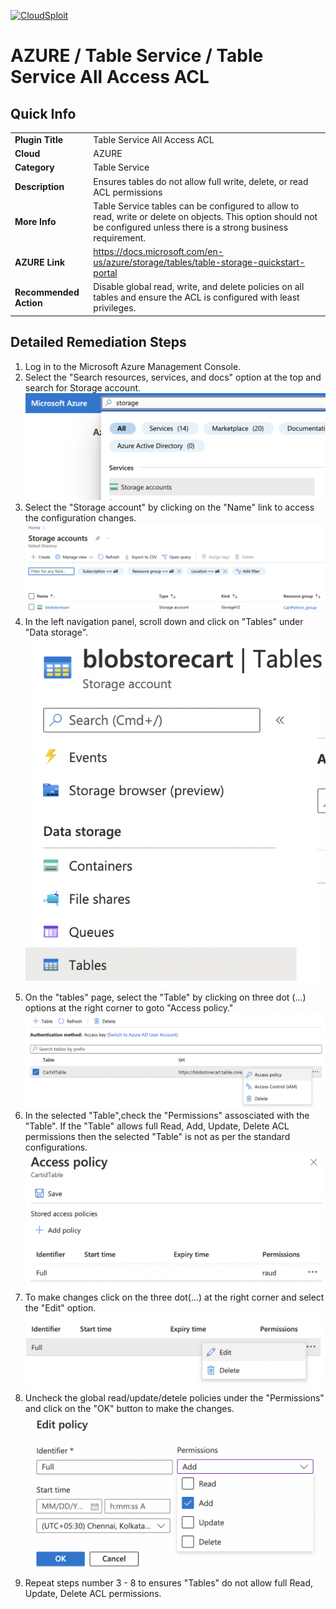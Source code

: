 [![CloudSploit](https://cloudsploit.com/img/logo-new-big-text-100.png "CloudSploit")](https://cloudsploit.com)

# AZURE / Table Service / Table Service All Access ACL

## Quick Info

| | |
|-|-|
| **Plugin Title** | Table Service All Access ACL |
| **Cloud** | AZURE |
| **Category** | Table Service |
| **Description** | Ensures tables do not allow full write, delete, or read ACL permissions |
| **More Info** | Table Service tables can be configured to allow to read, write or delete on objects. This option should not be configured unless there is a strong business requirement. |
| **AZURE Link** | https://docs.microsoft.com/en-us/azure/storage/tables/table-storage-quickstart-portal |
| **Recommended Action** | Disable global read, write, and delete policies on all tables and ensure the ACL is configured with least privileges. |

## Detailed Remediation Steps

1. Log in to the Microsoft Azure Management Console.
2. Select the "Search resources, services, and docs" option at the top and search for Storage account. </br> <img src="/resources/azure/tableservice/table-service-all-access-acl/step2.png"/>
3. Select the "Storage account" by clicking on the "Name" link to access the configuration changes. </br> <img src="/resources/azure/tableservice/table-service-all-access-acl/step3.png"/>
4. In the left navigation panel, scroll down and click on "Tables" under "Data storage".</br> <img src="/resources/azure/tableservice/table-service-all-access-acl/step4.png"/>
5. On the "tables" page, select the "Table" by clicking on three dot (...) options at the right corner to goto "Access policy." </br> <img src="/resources/azure/tableservice/table-service-all-access-acl/step5.png"/>
6. In the selected "Table",check the "Permissions" assosciated with the "Table". If the "Table" allows full Read, Add, Update, Delete ACL permissions then the selected "Table" is not as per the standard configurations.</br> <img src="/resources/azure/tableservice/table-service-all-access-acl/step6.png"/>
7. To make changes click on the three dot(...) at the right corner and select the "Edit" option.</br> <img src="/resources/azure/tableservice/table-service-all-access-acl/step7.png"/>
8. Uncheck the global read/update/detele policies under the "Permissions" and click on the "OK" button to make the changes.</br> <img src="/resources/azure/tableservice/table-service-all-access-acl/step8.png"/>
9. Repeat steps number 3 - 8 to ensures "Tables" do not allow full Read, Update, Delete ACL permissions. </br>
